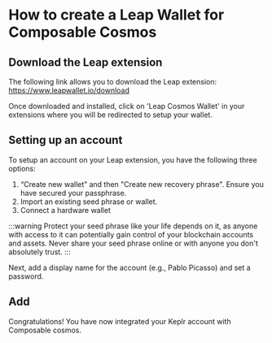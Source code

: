 # How to create a Leap Wallet for Composable Cosmos

## Download the Leap extension​
The following link allows you to download the Leap extension: https://www.leapwallet.io/download

Once downloaded and installed, click on 'Leap Cosmos Wallet' in your extensions where you will be redirected to setup your wallet.


## Setting up an account​

To setup an account on your Leap extension, you have the following three options:

1. “Create new wallet” and then "Create new recovery phrase". Ensure you have secured your passphrase. 
2. Import an existing seed phrase or wallet.
3. Connect a hardware wallet 




:::warning
Protect your seed phrase like your life depends on it, as anyone with access to it can potentially gain control of your blockchain accounts and assets. Never share your seed phrase online or with anyone you don't absolutely trust.
:::


Next, add a display name for the account (e.g., Pablo Picasso) and set a password. 

## Add 

Congratulations! You have now integrated your Keplr account with Composable cosmos.